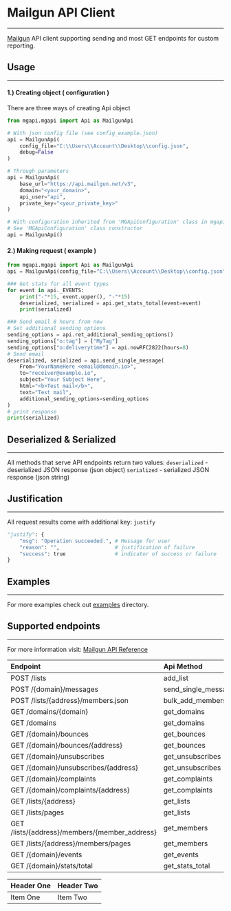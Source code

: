 # Mailgun API Client
---
[Mailgun][mailgunhome] API client supporting sending and most GET endpoints for custom reporting.
## Usage
---
#### 1.) Creating object ( configuration )
There are three ways of creating Api object
```python
from mgapi.mgapi import Api as MailgunApi

# With json config file (see config_example.json)
api = MailgunApi(
    config_file="C:\\Users\\Account\\Desktop\\config.json",
    debug=False
)

# Through parameters
api = MailgunApi(
    base_url="https://api.mailgun.net/v3",
    domain="<your_domain>",
    api_user="api",
    private_key="<your_private_key>"
)

# With configuration inherited from 'MGApiConfiguration' class in mgapi.py
# See 'MGApiConfiguration' class constructor
api = MailgunApi()
```
#### 2.) Making request ( example )
```python
from mgapi.mgapi import Api as MailgunApi
api = MailgunApi(config_file="C:\\Users\\Account\\Desktop\\config.json")

### Get stats for all event types
for event in api._EVENTS:
    print("-"*15, event.upper(), "-"*15)
    deserialized, serialized = api.get_stats_total(event=event)
    print(serialized)

### Send email 8 hours from now
# Set additional sending options
sending_options = api.ret_additional_sending_options()
sending_options["o:tag"] = ["MyTag"]
sending_options["o:deliverytime"] = api.nowRFC2822(hours=8)
# Send email
deserialized, serialized = api.send_single_message(
    From="YourNameHere <email@domain.io>",
    to="receiver@example.io",
    subject="Your Subject Here",
    html="<b>Test mail</b>",
    text="Test mail",
    additional_sending_options=sending_options
)
# print response
print(serialized)
```
## Deserialized & Serialized
---
All methods that serve API endpoints return two values:
`deserialized` - deserialized JSON response (json object)
`serialized` - serialized JSON response (json string)

## Justification
---
All request results come with additional key: `justify`
```python
"justify": {
    "msg": "Operation succeeded.", # Message for user
    "reason": "",                  # justification of failure
    "success": true                # indicator of success or failure
}
```
## Examples
---
For more examples check out [examples][mgapiexamples] directory.

## Supported endpoints
---
For more information visit: [Mailgun API Reference][mailgunapiref]

| Endpoint                                          | Api Method          |
| :-------------------------------------------------| :-------------------|
| POST /lists                                       | add_list            |
| POST /{domain}/messages                           | send_single_message |
| POST /lists/{address}/members.json                | bulk_add_members    |
| GET /domains/{domain}                             | get_domains         |
| GET /domains                                      | get_domains         |
| GET /{domain}/bounces                             | get_bounces         |
| GET /{domain}/bounces/{address}                   | get_bounces         |
| GET /{domain}/unsubscribes                        | get_unsubscribes    |
| GET /{domain}/unsubscribes/{address}              | get_unsubscribes    |
| GET /{domain}/complaints                          | get_complaints      |
| GET /{domain}/complaints/{address}                | get_complaints      |
| GET /lists/{address}                              | get_lists           |
| GET /lists/pages                                  | get_lists           |
| GET /lists/{address}/members/{member_address}     | get_members         |
| GET /lists/{address}/members/pages                | get_members         |
| GET /{domain}/events                              | get_events          |
| GET /{domain}/stats/total                         | get_stats_total     |

| Header One     | Header Two     |
| :------------- | :------------- |
| Item One       | Item Two       |

[githubmy]: https://github.com/rolzwy7
[mailgunhome]: https://www.mailgun.com/
[mailgunapiref]: https://documentation.mailgun.com/en/latest/api_reference.html
[mgapiexamples]: https://github.com/rolzwy7/MailgunApiClient/tree/master/contrib/examples
